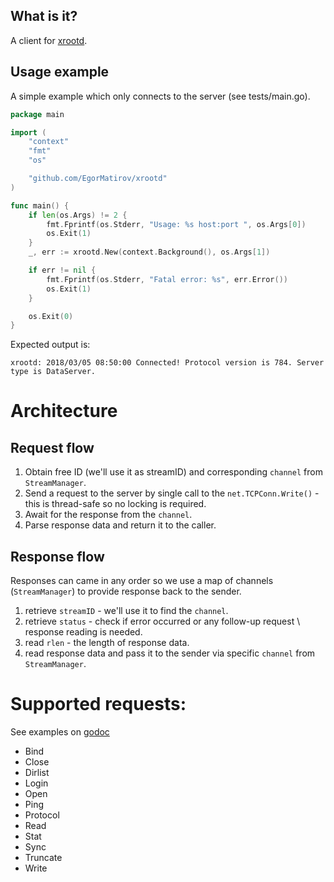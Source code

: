 ## What is it?
A client for [xrootd](http://xrootd.org/).

## Usage example
A simple example which only connects to the server (see tests/main.go).
```go
package main

import (
	"context"
	"fmt"
	"os"

	"github.com/EgorMatirov/xrootd"
)

func main() {
	if len(os.Args) != 2 {
		fmt.Fprintf(os.Stderr, "Usage: %s host:port ", os.Args[0])
		os.Exit(1)
	}
	_, err := xrootd.New(context.Background(), os.Args[1])

	if err != nil {
		fmt.Fprintf(os.Stderr, "Fatal error: %s", err.Error())
		os.Exit(1)
	}

	os.Exit(0)
}
```

Expected output is:
~~~
xrootd: 2018/03/05 08:50:00 Connected! Protocol version is 784. Server type is DataServer.
~~~

# Architecture
## Request flow
1. Obtain free ID (we'll use it as streamID) and corresponding `channel` from `StreamManager`.
2. Send a request to the server by single call to the `net.TCPConn.Write()` - this is thread-safe so no locking is required.
3. Await for the response from the `channel`.
4. Parse response data and return it to the caller.

## Response flow
Responses can came in any order so we use a map of channels (`StreamManager`) to provide response back to the sender.
1. retrieve `streamID` - we'll use it to find the  `channel`.
2. retrieve `status` - check if error occurred or any follow-up request \ response reading is needed.
3. read `rlen` - the length of response data.
4. read response data and pass it to the sender via specific `channel` from `StreamManager`.

# Supported requests:
See examples on [godoc](https://godoc.org/github.com/EgorMatirov/xrootd)
- Bind
- Close
- Dirlist
- Login
- Open
- Ping
- Protocol
- Read
- Stat
- Sync
- Truncate
- Write
